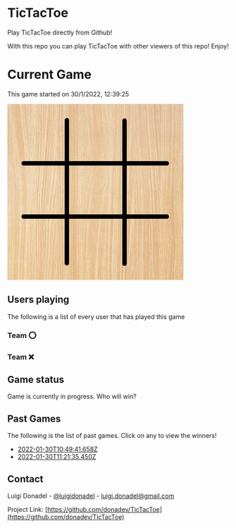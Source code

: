 # TicTacToe

Play TicTacToe directly from Github!

With this repo you can play TicTacToe with other viewers of this repo! Enjoy!

# Current Game

This game started on 30/1/2022, 12:39:25

![alt text](https://github.com/donadev/TicTacToe/blob/main/games/current/output.png?raw=true)

## Users playing
The following is a list of every user that has played this game
### Team ⭕️



### Team ❌




## Game status
Game is currently in progress. Who will win?


## Past Games 
The following is the list of past games. Click on any to view the winners!

- [2022-01-30T10:49:41.658Z](https://github.com/donadev/TicTacToe/blob/main/games/2022-01-30T10:49:41.658Z)
- [2022-01-30T11:21:35.450Z](https://github.com/donadev/TicTacToe/blob/main/games/2022-01-30T11:21:35.450Z)


<!-- CONTACT -->
## Contact

Luigi Donadel - [@luigidonadel](https://twitter.com/luigidonadel) - luigi.donadel@gmail.com

Project Link: [https://github.com/donadev/TicTacToe](https://github.com/donadev/TicTacToe)

